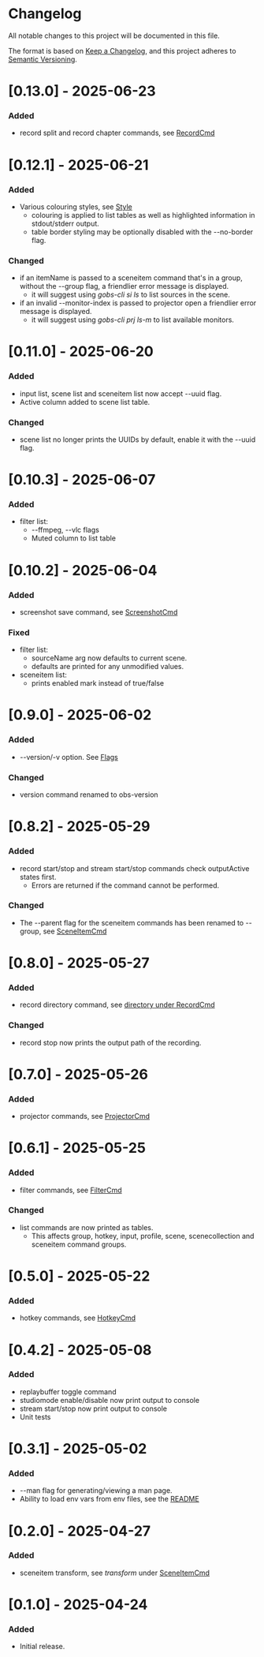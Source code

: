 # Changelog

All notable changes to this project will be documented in this file.

The format is based on [Keep a Changelog](https://keepachangelog.com/en/1.0.0/),
and this project adheres to [Semantic Versioning](https://semver.org/spec/v2.0.0.html).

# [0.13.0] - 2025-06-23

### Added

-   record split and record chapter commands, see [RecordCmd](https://github.com/onyx-and-iris/gobs-cli?tab=readme-ov-file#recordcmd)

# [0.12.1] - 2025-06-21

### Added

-   Various colouring styles, see [Style](https://github.com/onyx-and-iris/gobs-cli/tree/main?tab=readme-ov-file#style)
    -   colouring is applied to list tables as well as highlighted information in stdout/stderr output.
    -   table border styling may be optionally disabled with the --no-border flag.

### Changed

-   if an itemName is passed to a sceneitem command that's in a group, without the --group flag, a friendlier error message is displayed.
    -   it will suggest using *gobs-cli si ls* to list sources in the scene.
-   if an invalid --monitor-index is passed to projector open a friendlier error message is displayed.
    -   it will suggest using *gobs-cli prj ls-m* to list available monitors.


# [0.11.0] - 2025-06-20

### Added

-   input list, scene list and sceneitem list now accept --uuid flag.
-   Active column added to scene list table.

### Changed

-   scene list no longer prints the UUIDs by default, enable it with the --uuid flag.

# [0.10.3] - 2025-06-07

### Added

-   filter list:
    -   --ffmpeg, --vlc flags
    -   Muted column to list table

# [0.10.2] - 2025-06-04

### Added

-   screenshot save command, see [ScreenshotCmd](https://github.com/onyx-and-iris/gobs-cli?tab=readme-ov-file#screenshotcmd)

### Fixed

-   filter list:
    -   sourceName arg now defaults to current scene. 
    -   defaults are printed for any unmodified values.
-   sceneitem list:
    -   prints enabled mark instead of true/false

# [0.9.0] - 2025-06-02

### Added

-   --version/-v option. See [Flags](https://github.com/onyx-and-iris/gobs-cli?tab=readme-ov-file#flags)

### Changed

-   version command renamed to obs-version

# [0.8.2] - 2025-05-29

### Added

-   record start/stop and stream start/stop commands check outputActive states first. 
    -   Errors are returned if the command cannot be performed.

### Changed

-   The --parent flag for the sceneitem commands has been renamed to --group, see [SceneItemCmd](https://github.com/onyx-and-iris/gobs-cli?tab=readme-ov-file#sceneitemcmd)

# [0.8.0] - 2025-05-27

### Added

-   record directory command, see [directory under RecordCmd](https://github.com/onyx-and-iris/gobs-cli?tab=readme-ov-file#recordcmd)

### Changed

-   record stop now prints the output path of the recording.


# [0.7.0] - 2025-05-26

### Added

-   projector commands, see [ProjectorCmd](https://github.com/onyx-and-iris/gobs-cli?tab=readme-ov-file#projectorcmd)


# [0.6.1] - 2025-05-25

### Added

-   filter commands, see [FilterCmd](https://github.com/onyx-and-iris/gobs-cli?tab=readme-ov-file#filtercmd)

### Changed

-   list commands are now printed as tables.
    - This affects group, hotkey, input, profile, scene, scenecollection and sceneitem command groups.

# [0.5.0] - 2025-05-22

### Added

-   hotkey commands, see [HotkeyCmd](https://github.com/onyx-and-iris/gobs-cli?tab=readme-ov-file#hotkeycmd)

# [0.4.2] - 2025-05-08

### Added

-   replaybuffer toggle command
-   studiomode enable/disable now print output to console
-   stream start/stop now print output to console
-   Unit tests

# [0.3.1] - 2025-05-02

### Added

-   --man flag for generating/viewing a man page.
-   Ability to load env vars from env files, see the [README](https://github.com/onyx-and-iris/gobs-cli?tab=readme-ov-file#environment-variables)

# [0.2.0] - 2025-04-27

### Added

-   sceneitem transform, see *transform* under [SceneItemCmd](https://github.com/onyx-and-iris/gobs-cli?tab=readme-ov-file#sceneitemcmd)

# [0.1.0] - 2025-04-24

### Added

-   Initial release.
